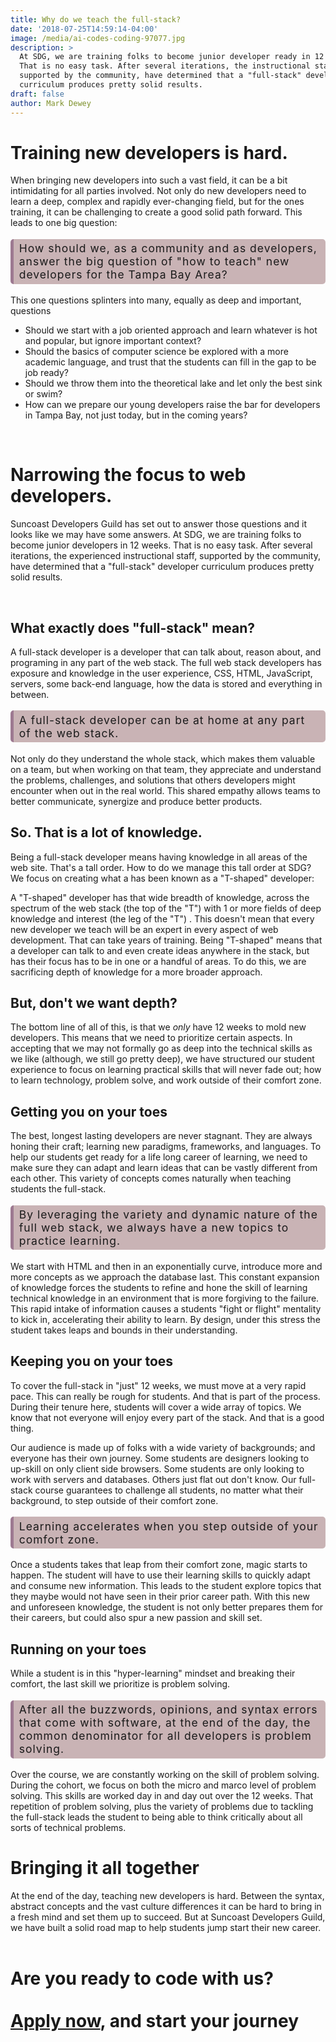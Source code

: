 ```yaml
---
title: Why do we teach the full-stack?
date: '2018-07-25T14:59:14-04:00'
image: /media/ai-codes-coding-97077.jpg
description: >
  At SDG, we are training folks to become junior developer ready in 12 weeks.
  That is no easy task. After several iterations, the instructional staff,
  supported by the community, have determined that a "full-stack" developer
  curriculum produces pretty solid results.
draft: false
author: Mark Dewey
---
```


<style>
.callout{
    border-radius: 5px;
    font-size: 1.25em;
    background-color: #C9B3B5;
    border-left: 5px solid #9D7991;
    padding: 0.25em 0.5em 0.25em 0.5em;
    margin: 1em 0em;
    letter-spacing: 1px;
}
</style>

# Training new developers is hard.

When bringing new developers into such a vast field, it can be a bit intimidating for all parties involved. Not only do new developers need to learn a deep, complex and rapidly ever-changing field, but for the ones training, it can be challenging to create a good solid path forward. This leads to one big question:

<div class="callout">
 How should we, as a community and as developers, answer the big question of "how to teach" new developers for the Tampa Bay Area?
</div>

This one questions splinters into many, equally as deep and important, questions

- Should we start with a job oriented approach and learn whatever is hot and popular, but ignore important context?
- Should the basics of computer science be explored with a more academic language, and trust that the students can fill in the gap to be job ready?
- Should we throw them into the theoretical lake and let only the best sink or swim?
- How can we prepare our young developers raise the bar for developers in Tampa Bay, not just today, but in the coming years?

<br/>

# Narrowing the focus to web developers.

Suncoast Developers Guild has set out to answer those questions and it looks like we may have some answers. At SDG, we are training folks to become junior developers in 12 weeks. That is no easy task. After several iterations, the experienced instructional staff, supported by the community, have determined that a "full-stack" developer curriculum produces pretty solid results.

<br/>

## What exactly does "full-stack" mean?

A full-stack developer is a developer that can talk about, reason about, and programing in any part of the web stack. The full web stack developers has exposure and knowledge in the user experience, CSS, HTML, JavaScript, servers, some back-end language, how the data is stored and everything in between.

<div class="callout">
A full-stack developer can be at home at any part of the web stack. 
</div>

Not only do they understand the whole stack, which makes them valuable on a team, but when working on that team, they appreciate and understand the problems, challenges, and solutions that others developers might encounter when out in the real world. This shared empathy allows teams to better communicate, synergize and produce better products.

## So. That is a lot of knowledge.

Being a full-stack developer means having knowledge in all areas of the web site. That's a tall order. How to do we manage this tall order at SDG? We focus on creating what a has been known as a "T-shaped" developer:

A "T-shaped" developer has that wide breadth of knowledge, across the spectrum of the web stack (the top of the "T") with 1 or more fields of deep knowledge and interest (the leg of the "T") . This doesn't mean that every new developer we teach will be an expert in every aspect of web development. That can take years of training. Being "T-shaped" means that a developer can talk to and even create ideas anywhere in the stack, but has their focus has to be in one or a handful of areas. To do this, we are sacrificing depth of knowledge for a more broader approach.

## But, don't we want depth?

The bottom line of all of this, is that we _only_ have 12 weeks to mold new developers. This means that we need to prioritize certain aspects. In accepting that we may not formally go as deep into the technical skills as we like (although, we still go pretty deep), we have structured our student experience to focus on learning practical skills that will never fade out; how to learn technology, problem solve, and work outside of their comfort zone.

## Getting you on your toes

The best, longest lasting developers are never stagnant. They are always honing their craft; learning new paradigms, frameworks, and languages. To help our students get ready for a life long career of learning, we need to make sure they can adapt and learn ideas that can be vastly different from each other. This variety of concepts comes naturally when teaching students the full-stack.

<div class="callout">
By leveraging the variety and dynamic nature of the full web stack, we always have a new topics to practice learning.
</div>

We start with HTML and then in an exponentially curve, introduce more and more concepts as we approach the database last. This constant expansion of knowledge forces the students to refine and hone the skill of learning technical knowledge in an environment that is more forgiving to the failure. This rapid intake of information causes a students "fight or flight" mentality to kick in, accelerating their ability to learn. By design, under this stress the student takes leaps and bounds in their understanding.
<br/>

## Keeping you on your toes

To cover the full-stack in "just" 12 weeks, we must move at a very rapid pace. This can really be rough for students. And that is part of the process. During their tenure here, students will cover a wide array of topics. We know that not everyone will enjoy every part of the stack. And that is a good thing.

Our audience is made up of folks with a wide variety of backgrounds; and everyone has their own journey. Some students are designers looking to up-skill on only client side browsers. Some students are only looking to work with servers and databases. Others just flat out don't know. Our full-stack course guarantees to challenge all students, no matter what their background, to step outside of their comfort zone.

<div class="callout">
Learning accelerates when you step outside of your comfort zone.
</div>

Once a students takes that leap from their comfort zone, magic starts to happen. The student will have to use their learning skills to quickly adapt and consume new information. This leads to the student explore topics that they maybe would not have seen in their prior career path. With this new and unforeseen knowledge, the student is not only better prepares them for their careers, but could also spur a new passion and skill set.

## Running on your toes

While a student is in this "hyper-learning" mindset and breaking their comfort, the last skill we prioritize is problem solving.

<div class="callout">
 After all the buzzwords, opinions, and syntax errors that come with software, at the end of the day, the common denominator for all developers is problem solving.
</div>

Over the course, we are constantly working on the skill of problem solving. During the cohort, we focus on both the micro and marco level of problem solving. This skills are worked day in and day out over the 12 weeks. That repetition of problem solving, plus the variety of problems due to tackling the full-stack leads the student to being able to think critically about all sorts of technical problems.

# Bringing it all together

At the end of the day, teaching new developers is hard. Between the syntax, abstract concepts and the vast culture differences it can be hard to bring in a fresh mind and set them up to succeed. But at Suncoast Developers Guild, we have built a solid road map to help students jump start their new career.
<br/><br/>

# Are you ready to code with us? <br/> <br/> [Apply now](https://suncoast.io/academy/apply), and start your journey
